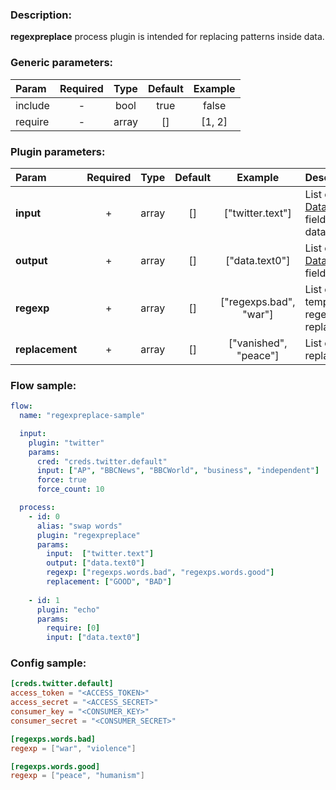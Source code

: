 ### Description:

**regexpreplace** process plugin is intended for replacing patterns
inside data.


### Generic parameters:

| Param   | Required | Type  | Default | Example |
|:--------|:--------:|:-----:|:-------:|:-------:|
| include |    -     | bool  |  true   |  false  |
| require |    -     | array |   []    | [1, 2]  |


### Plugin parameters:

| Param           | Required | Type  | Default |        Example         | Description                                         |
|:----------------|:--------:|:-----:|:-------:|:----------------------:|:----------------------------------------------------|
| **input**       |    +     | array |   []    |    ["twitter.text"]    | List of [DataItem](https://github.com/livelace/gosquito/blob/master/docs/data.md) fields with data.                  |
| **output**      |    +     | array |   []    |     ["data.text0"]     | List of target [DataItem](https://github.com/livelace/gosquito/blob/master/docs/data.md) fields.                     |
| **regexp**      |    +     | array |   []    | ["regexps.bad", "war"] | List of config templates/raw regexps for replacing. |
| **replacement** |    +     | array |   []    | ["vanished", "peace"]  | List of replacements.                               |

### Flow sample:

```yaml
flow:
  name: "regexpreplace-sample"

  input:
    plugin: "twitter"
    params:
      cred: "creds.twitter.default"
      input: ["AP", "BBCNews", "BBCWorld", "business", "independent"]
      force: true
      force_count: 10

  process:
    - id: 0
      alias: "swap words"
      plugin: "regexpreplace"
      params:
        input:  ["twitter.text"]
        output: ["data.text0"]
        regexp: ["regexps.words.bad", "regexps.words.good"]
        replacement: ["GOOD", "BAD"]
        
    - id: 1
      plugin: "echo"
      params:
        require: [0]
        input: ["data.text0"]
```

### Config sample:

```toml
[creds.twitter.default]
access_token = "<ACCESS_TOKEN>"
access_secret = "<ACCESS_SECRET>"
consumer_key = "<CONSUMER_KEY>"
consumer_secret = "<CONSUMER_SECRET>"

[regexps.words.bad]
regexp = ["war", "violence"]

[regexps.words.good]
regexp = ["peace", "humanism"]
```


